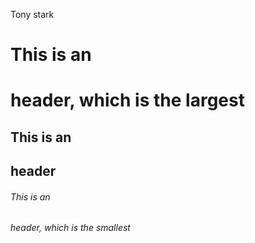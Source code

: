 Tony stark
# This is an <h1> header, which is the largest
## This is an <h2> header
###### This is an <h6> header, which is the smallest
